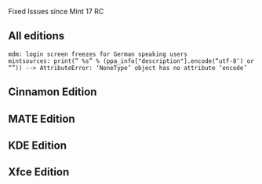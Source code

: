 Fixed Issues since Mint 17 RC

All editions
------------
	mdm: login screen freezes for German speaking users
	mintsources: print(” %s” % (ppa_info["description"].encode(“utf-8″) or “”)) --> AttributeError: ‘NoneType’ object has no attribute ‘encode’
	

Cinnamon Edition
----------------
	
	
MATE Edition
------------
	

KDE Edition
-----------
	

Xfce Edition
------------
	